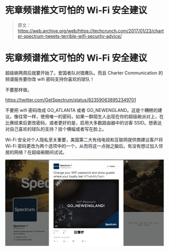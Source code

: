 # 宪章频谱推文可怕的 Wi-Fi 安全建议

> 原文：<https://web.archive.org/web/https://techcrunch.com/2017/01/23/charter-spectrum-tweets-terrible-wifi-security-advice/>

# 宪章频谱推文可怕的 Wi-Fi 安全建议

超级碗两周后就要开始了。爱国者队对猎鹰队。而且 Charter Communication 的频谱服务要你改 wifi 密码支持你喜欢的球队！

不要那样做。

https://twitter.com/GetSpectrum/status/823590638952349701

不要把 wifi 密码改成 GO_ATLANTA 或者 GO_NEWENGLAND。这是个糟糕的建议。像往常一样，使用唯一的密码，如果一群陌生人出现在你的超级碗派对上，在比赛结束后更改密码，或者更好的是，启用大多数路由器中的访客 SSID。想表达对自己喜欢的球队的支持？挂个横幅或者写在脸上。

Wi-Fi 安全对个人隐私至关重要，美国第二大有线电视和互联网提供商建议客户将 Wi-Fi 密码更改为两个选项中的一个，从而将这一点抛之脑后。有没有想过加入邻居的网络？在超级碗期间试试。

![screen-shot-2017-01-23-at-9-23-58-pm](img/35b162ad3afbf63e76c53b44b5118bb5.png)